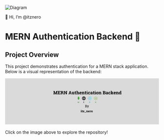 ![Diagram](Clean_Modern_Personal_LinkedIn_Banner.png)

👋 Hi, I’m @itznero


# MERN Authentication Backend 🚀

## Project Overview
This project demonstrates authentication for a MERN stack application. Below is a visual representation of the backend:

[![Auth Backend](https://raw.githubusercontent.com/neroIJN/MERN-Authentication/main/Auth_Backend.jpg)](https://github.com/neroIJN/MERN-Authentication/tree/main)


Click on the image above to explore the repository!







<!---
neroIJN/neroIJN is a ✨ special ✨ repository because its `README.md` (this file) appears on your GitHub profile.
You can click the Preview link to take a look at your changes.


